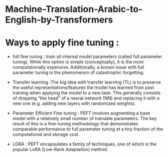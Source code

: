 # Machine-Translation-Arabic-to-English-by-Transformers
# Ways to apply fine tuning :

- full fine tuning : train all internal model parameters (called full parameter tuning). While this option is simple (conceptually), it is the most computationally expensive. Additionally, a known issue with full parameter tuning is the phenomenon of catastrophic forgetting.

- Transfer learning :The big idea with transfer learning (TL) is to preserve the useful representations/features the model has learned from past training when applying the model to a new task. This generally consists of dropping “the head” of a neural network (NN) and replacing it with a new one (e.g. adding new layers with randomized weights).

- Parameter Efficient Fine tuning : PEFT involves augmenting a base model with a relatively small number of trainable parameters. The key result of this is a fine-tuning methodology that demonstrates comparable performance to full parameter tuning at a tiny fraction of the computational and storage cost.

- LORA : PEFT encapsulates a family of techniques, one of which is the popular LoRA (Low-Rank Adaptation) method.



